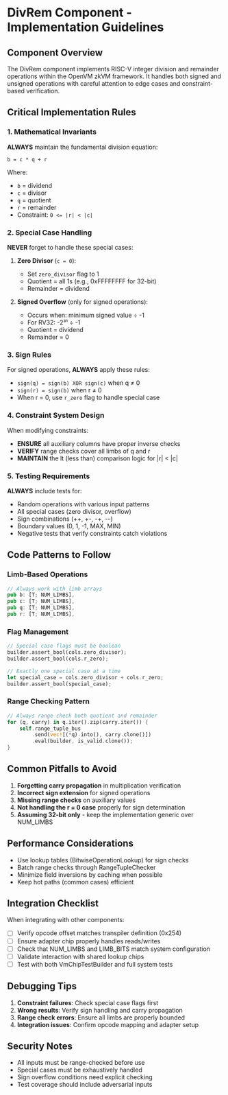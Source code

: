 # DivRem Component - Implementation Guidelines

## Component Overview

The DivRem component implements RISC-V integer division and remainder operations within the OpenVM zkVM framework. It handles both signed and unsigned operations with careful attention to edge cases and constraint-based verification.

## Critical Implementation Rules

### 1. Mathematical Invariants

**ALWAYS** maintain the fundamental division equation:
```
b = c * q + r
```
Where:
- `b` = dividend
- `c` = divisor  
- `q` = quotient
- `r` = remainder
- Constraint: `0 <= |r| < |c|`

### 2. Special Case Handling

**NEVER** forget to handle these special cases:

1. **Zero Divisor** (`c = 0`):
   - Set `zero_divisor` flag to 1
   - Quotient = all 1s (e.g., 0xFFFFFFFF for 32-bit)
   - Remainder = dividend

2. **Signed Overflow** (only for signed operations):
   - Occurs when: minimum signed value ÷ -1
   - For RV32: -2³¹ ÷ -1
   - Quotient = dividend
   - Remainder = 0

### 3. Sign Rules

For signed operations, **ALWAYS** apply these rules:
- `sign(q) = sign(b) XOR sign(c)` when q ≠ 0
- `sign(r) = sign(b)` when r ≠ 0
- When r = 0, use `r_zero` flag to handle special case

### 4. Constraint System Design

When modifying constraints:
- **ENSURE** all auxiliary columns have proper inverse checks
- **VERIFY** range checks cover all limbs of q and r
- **MAINTAIN** the lt (less than) comparison logic for |r| < |c|

### 5. Testing Requirements

**ALWAYS** include tests for:
- Random operations with various input patterns
- All special cases (zero divisor, overflow)
- Sign combinations (++, +-, -+, --)
- Boundary values (0, 1, -1, MAX, MIN)
- Negative tests that verify constraints catch violations

## Code Patterns to Follow

### Limb-Based Operations

```rust
// Always work with limb arrays
pub b: [T; NUM_LIMBS],
pub c: [T; NUM_LIMBS],
pub q: [T; NUM_LIMBS],
pub r: [T; NUM_LIMBS],
```

### Flag Management

```rust
// Special case flags must be boolean
builder.assert_bool(cols.zero_divisor);
builder.assert_bool(cols.r_zero);

// Exactly one special case at a time
let special_case = cols.zero_divisor + cols.r_zero;
builder.assert_bool(special_case);
```

### Range Checking Pattern

```rust
// Always range check both quotient and remainder
for (q, carry) in q.iter().zip(carry.iter()) {
    self.range_tuple_bus
        .send(vec![(*q).into(), carry.clone()])
        .eval(builder, is_valid.clone());
}
```

## Common Pitfalls to Avoid

1. **Forgetting carry propagation** in multiplication verification
2. **Incorrect sign extension** for signed operations
3. **Missing range checks** on auxiliary values
4. **Not handling the r = 0 case** properly for sign determination
5. **Assuming 32-bit only** - keep the implementation generic over NUM_LIMBS

## Performance Considerations

- Use lookup tables (BitwiseOperationLookup) for sign checks
- Batch range checks through RangeTupleChecker
- Minimize field inversions by caching when possible
- Keep hot paths (common cases) efficient

## Integration Checklist

When integrating with other components:
- [ ] Verify opcode offset matches transpiler definition (0x254)
- [ ] Ensure adapter chip properly handles reads/writes
- [ ] Check that NUM_LIMBS and LIMB_BITS match system configuration
- [ ] Validate interaction with shared lookup chips
- [ ] Test with both VmChipTestBuilder and full system tests

## Debugging Tips

1. **Constraint failures**: Check special case flags first
2. **Wrong results**: Verify sign handling and carry propagation
3. **Range check errors**: Ensure all limbs are properly bounded
4. **Integration issues**: Confirm opcode mapping and adapter setup

## Security Notes

- All inputs must be range-checked before use
- Special cases must be exhaustively handled
- Sign overflow conditions need explicit checking
- Test coverage should include adversarial inputs